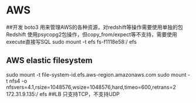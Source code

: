# AWS
##开发
boto3 用来管理AWS的各种资源，对redshift等操作需要使用单独的包
Redshift 使用psycopg2包操作，但copy_from/expect等不支持，需要使用execute直接写SQL
sudo mount -t efs fs-f1118e58:/ efs
## AWS elastic filesystem
sudo mount -t file-system-id.efs.aws-region.amazonaws.com
sudo mount -t nfs4 -o nfsvers=4.1,rsize=1048576,wsize=1048576,hard,timeo=600,retrans=2 172.31.9.135:/ efs
##LB
只支持TCP，不支持UDP